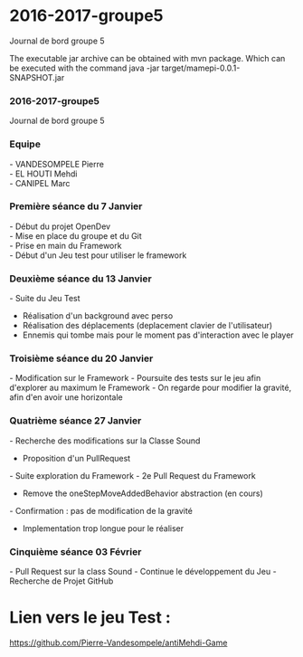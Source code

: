 # 2016-2017-groupe5
Journal de bord groupe 5


The executable jar archive can be obtained with mvn package. 
Which can be executed with the command java -jar target/mamepi-0.0.1-SNAPSHOT.jar

<h3> 2016-2017-groupe5 </h3>
Journal de bord groupe 5

<h3> Equipe </h3> 
- VANDESOMPELE Pierre <br>
- EL HOUTI Mehdi <br>
- CANIPEL Marc


<h3> Première séance du 7 Janvier </h3>
- Début du projet OpenDev <br>
- Mise en place du groupe et du Git <br>
- Prise en main du Framework <br>
- Début d'un Jeu test pour utiliser le framework


<h3> Deuxième séance du 13 Janvier </h3>
- Suite du Jeu Test
  <ul>
  <li> Réalisation d'un background avec perso </li>
  <li> Réalisation des déplacements (deplacement clavier de l'utilisateur) </li>
  <li> Ennemis qui tombe mais pour le moment pas d'interaction avec le player </li>
  </ul>
  
  
<h3> Troisième séance du 20 Janvier </h3>
- Modification sur le Framework
- Poursuite des tests sur le jeu afin d'explorer au maximum le Framework
- On regarde pour modifier la gravité, afin d'en avoir une horizontale

<h3> Quatrième séance 27 Janvier </h3>
- Recherche des modifications sur la Classe Sound
<ul>
<li> Proposition d'un PullRequest </li>
</ul>
- Suite exploration du Framework
- 2e Pull Request du Framework
<ul>
<li> Remove the oneStepMoveAddedBehavior abstraction (en cours) </li>
</ul>
- Confirmation : pas de modification de la gravité
<ul>
<li> Implementation trop longue pour le réaliser </li>
</ul>

<h3> Cinquième séance 03 Février </h3>
- Pull Request sur la class Sound
- Continue le développement du Jeu
- Recherche de Projet GitHub

# Lien vers le jeu Test :
https://github.com/Pierre-Vandesompele/antiMehdi-Game

